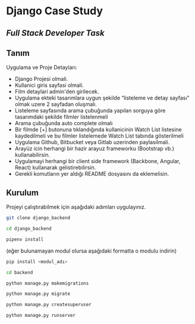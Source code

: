# Django Case Study
## _Full Stack Developer Task_

## Tanım
Uygulama ve Proje Detayları:
- Django Projesi olmali.
- Kullanici giris sayfasi olmali.
- Film detaylari admin'den girilecek.
- Uygulama ekteki tasarımlara uygun şekilde “listeleme ve detay sayfası” olmak uzere 2 sayfadan oluşmalı.
- Listeleme sayfasında arama çubuğunda yapılan sorguya göre tasarımdaki şekilde filmler listelenmeli
- Arama çubuğunda auto complete olmalı
- Bir filmde [+] butonuna tıklandığında kullanicinin Watch List listesine kaydedilmeli ve bu filmler listelemede Watch List tabında gösterilmeli
- Uygulama Github, Bitbucket veya Gitlab uzerinden paylasilmali.
- Arayüz icin herhangi bir hazir arayuz frameworku (Bootstrap vb.) kullanabilirsin.
- Uygulamayi herhangi bir client side framework (Backbone, Angular, React) kullanarak gelistirebilirsin.
- Gerekli komutların yer aldığı README dosyasını da eklemelisin.

## Kurulum
Projeyi çalıştırabilmek için aşağıdaki adımları uygulayınız.

```sh
git clone django_backend
```
```sh
cd django_backend
```
```sh
pipenv install
```

(eğer bulunamayan modul olursa aşağıdaki formatta o modulu indirin)

```sh
pip install <modul_adı>
```
```sh
cd backend
```
```sh
python manage.py makemigrations
```
```sh
python manage.py migrate
```
```sh
python manage.py createsuperuser
```
```sh
python manage.py runserver
```